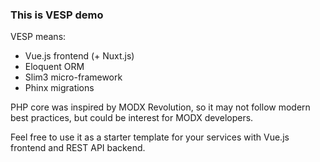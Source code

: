### This is **VESP** demo

VESP means:
* Vue.js frontend (+ Nuxt.js)
* Eloquent ORM
* Slim3 micro-framework
* Phinx migrations


PHP core was inspired by MODX Revolution, so it may not follow modern best practices, but could be interest for MODX developers.

Feel free to use it as a starter template for your services with Vue.js frontend and REST API backend.
